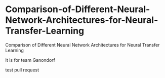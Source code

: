 # Comparison-of-Different-Neural-Network-Architectures-for-Neural-Transfer-Learning

Comparison of Different Neural Network Architectures for Neural Transfer Learning

It is for team Ganondorf

test pull request
